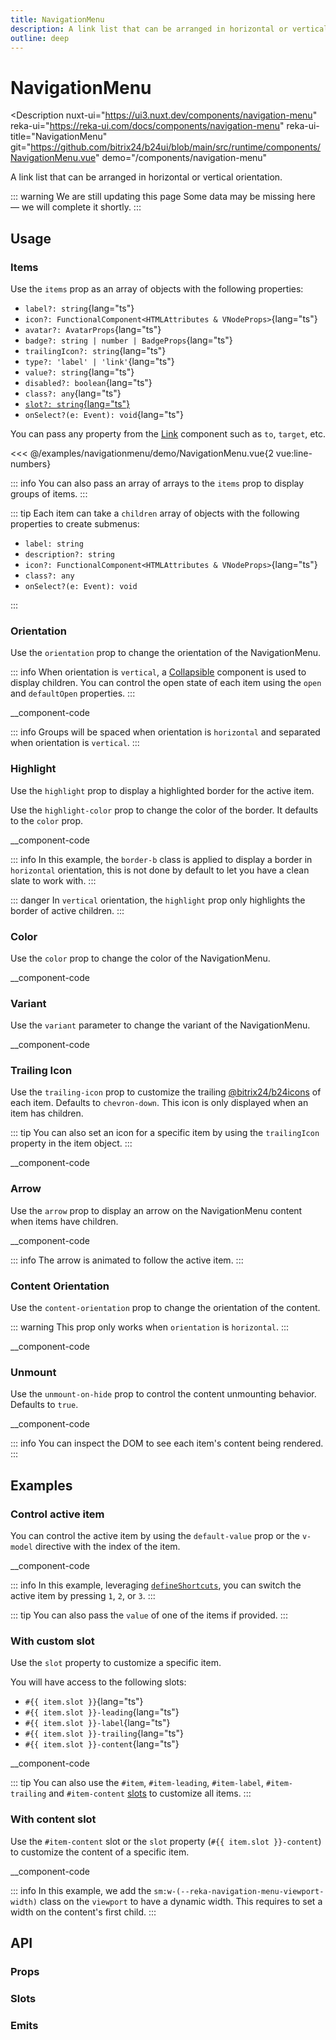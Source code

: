 ```yaml
---
title: NavigationMenu
description: A link list that can be arranged in horizontal or vertical orientation.
outline: deep
---
```

<script setup>
import NavigationMenuExample from '/examples/navigationmenu/NavigationMenu.vue';
</script>
# NavigationMenu

<Description
  nuxt-ui="https://ui3.nuxt.dev/components/navigation-menu"
  reka-ui="https://reka-ui.com/docs/components/navigation-menu"
  reka-ui-title="NavigationMenu"
  git="https://github.com/bitrix24/b24ui/blob/main/src/runtime/components/NavigationMenu.vue"
  demo="/components/navigation-menu"
>
  A link list that can be arranged in horizontal or vertical orientation.
</Description>

::: warning We are still updating this page
Some data may be missing here — we will complete it shortly.
:::

## Usage

### Items

Use the `items` prop as an array of objects with the following properties:

- `label?: string`{lang="ts"}
- `icon?: FunctionalComponent<HTMLAttributes & VNodeProps>`{lang="ts"}
- `avatar?: AvatarProps`{lang="ts"}
- `badge?: string | number | BadgeProps`{lang="ts"}
- `trailingIcon?: string`{lang="ts"}
- `type?: 'label' | 'link'`{lang="ts"}
- `value?: string`{lang="ts"}
- `disabled?: boolean`{lang="ts"}
- `class?: any`{lang="ts"}
- [`slot?: string`{lang="ts"}](#with-custom-slot)
- `onSelect?(e: Event): void`{lang="ts"}

You can pass any property from the [Link](/components/link#props) component such as `to`, `target`, etc.

<div class="lg:min-h-[160px]">
  <ClientOnly>
    <NavigationMenuExample />
  </ClientOnly>
</div>

<<< @/examples/navigationmenu/demo/NavigationMenu.vue{2 vue:line-numbers}


::: info
You can also pass an array of arrays to the `items` prop to display groups of items.
:::

::: tip
Each item can take a `children` array of objects with the following properties to create submenus:

- `label: string`
- `description?: string`
- `icon?: FunctionalComponent<HTMLAttributes & VNodeProps>`{lang="ts"}
- `class?: any`
- `onSelect?(e: Event): void`

:::

### Orientation

Use the `orientation` prop to change the orientation of the NavigationMenu.

::: info
When orientation is `vertical`, a [Collapsible](/components/collapsible) component is used to display children. You can control the open state of each item using the `open` and `defaultOpen` properties.
:::

__component-code

::: info
Groups will be spaced when orientation is `horizontal` and separated when orientation is `vertical`.
:::

### Highlight

Use the `highlight` prop to display a highlighted border for the active item.

Use the `highlight-color` prop to change the color of the border. It defaults to the `color` prop.

__component-code

::: info
In this example, the `border-b` class is applied to display a border in `horizontal` orientation, this is not done by default to let you have a clean slate to work with.
:::

::: danger
In `vertical` orientation, the `highlight` prop only highlights the border of active children.
:::

### Color

Use the `color` prop to change the color of the NavigationMenu.

__component-code

### Variant

Use the `variant` parameter to change the variant of the NavigationMenu.

__component-code

### Trailing Icon

Use the `trailing-icon` prop to customize the trailing [@bitrix24/b24icons](https://bitrix24.github.io/b24icons/guide/icons.html) of each item. Defaults to `chevron-down`. This icon is only displayed when an item has children.

::: tip
You can also set an icon for a specific item by using the `trailingIcon` property in the item object.
:::

__component-code

### Arrow

Use the `arrow` prop to display an arrow on the NavigationMenu content when items have children.

__component-code

::: info
The arrow is animated to follow the active item.
:::

### Content Orientation

Use the `content-orientation` prop to change the orientation of the content.

::: warning
This prop only works when `orientation` is `horizontal`.
:::

__component-code

### Unmount

Use the `unmount-on-hide` prop to control the content unmounting behavior. Defaults to `true`.

__component-code

::: info
You can inspect the DOM to see each item's content being rendered.
:::

## Examples

### Control active item

You can control the active item by using the `default-value` prop or the `v-model` directive with the index of the item.

__component-code

::: info
In this example, leveraging [`defineShortcuts`](composables/define-shortcuts), you can switch the active item by pressing `1`, `2`, or `3`.
:::

::: tip
You can also pass the `value` of one of the items if provided.
:::

### With custom slot

Use the `slot` property to customize a specific item.

You will have access to the following slots:

- `#{{ item.slot }}`{lang="ts"}
- `#{{ item.slot }}-leading`{lang="ts"}
- `#{{ item.slot }}-label`{lang="ts"}
- `#{{ item.slot }}-trailing`{lang="ts"}
- `#{{ item.slot }}-content`{lang="ts"}

__component-code

::: tip
You can also use the `#item`, `#item-leading`, `#item-label`, `#item-trailing` and `#item-content` [slots](#slots) to customize all items.
:::

### With content slot

Use the `#item-content` slot or the `slot` property (`#{{ item.slot }}-content`) to customize the content of a specific item.

__component-code

::: info
In this example, we add the `sm:w-(--reka-navigation-menu-viewport-width)` class on the `viewport` to have a dynamic width. This requires to set a width on the content's first child.
:::

## API

### Props

<ComponentProps component="NavigationMenu" />

### Slots

<ComponentSlots component="NavigationMenu" />

### Emits

<ComponentEmits component="NavigationMenu" />
